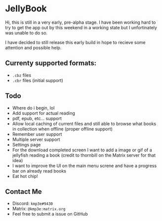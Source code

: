 # JellyBook

Hi, this is still in a very early, pre-alpha stage.
I have been working hard to try to get the app out by this weekend in a working state but I unfortinately was unable to do so.

I have decided to still release this early build in hope to recieve some attention and possible help.

## Currenty supported formats:
- `.cbz` files
- `.cbr` files (initial support)

## Todo

 - Where do i begin, lol
 - Add support for actual reading
 - pdf, epub, etc... support
 - Allow local caching of current files and still able to browse what books in collection when offline (proper offline support)
 - Remember user support
 - Multiple server support
 - Settings page
 - For the download completed screen I want to add a image or gif of a jellyfish reading a book (credit to thornbill on the Matrix server for that idea)
 - I want to improve the UI on the main menu screne and have a progress bar on already read books
 - Eat hot chip!

## Contact Me
 - Discord: `kmp3e#9430`
 - Matrix: `@kmp3e:matrix.org`
 - Feel free to submit a issue on GitHub
